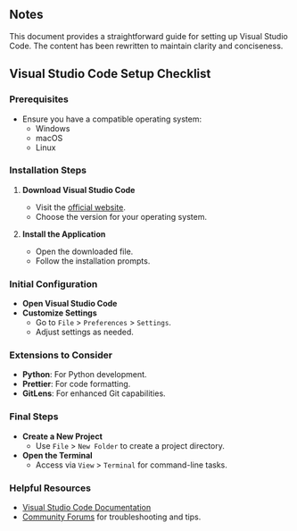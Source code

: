 ## Notes
This document provides a straightforward guide for setting up Visual Studio Code. The content has been rewritten to maintain clarity and conciseness.

## Visual Studio Code Setup Checklist

### Prerequisites
- Ensure you have a compatible operating system:
  - Windows
  - macOS
  - Linux

### Installation Steps
1. **Download Visual Studio Code**
   - Visit the [official website](https://code.visualstudio.com/).
   - Choose the version for your operating system.

2. **Install the Application**
   - Open the downloaded file.
   - Follow the installation prompts.

### Initial Configuration
- **Open Visual Studio Code**
- **Customize Settings**
  - Go to `File` > `Preferences` > `Settings`.
  - Adjust settings as needed.

### Extensions to Consider
- **Python**: For Python development.
- **Prettier**: For code formatting.
- **GitLens**: For enhanced Git capabilities.

### Final Steps
- **Create a New Project**
  - Use `File` > `New Folder` to create a project directory.
- **Open the Terminal**
  - Access via `View` > `Terminal` for command-line tasks.

### Helpful Resources
- [Visual Studio Code Documentation](https://code.visualstudio.com/docs)
- [Community Forums](https://stackoverflow.com/questions/tagged/visual-studio-code) for troubleshooting and tips.